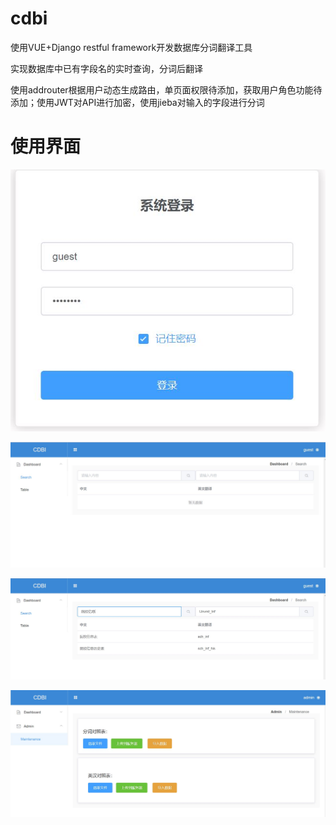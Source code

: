 # cdbi
使用VUE+Django restful framework开发数据库分词翻译工具

实现数据库中已有字段名的实时查询，分词后翻译

使用addrouter根据用户动态生成路由，单页面权限待添加，获取用户角色功能待添加；使用JWT对API进行加密，使用jieba对输入的字段进行分词

# 使用界面
![](/img/login.JPG)

![](/img/query.JPG)

![](/img/div_word_query.JPG)

![](/img/admin_data_maintenance.JPG)
